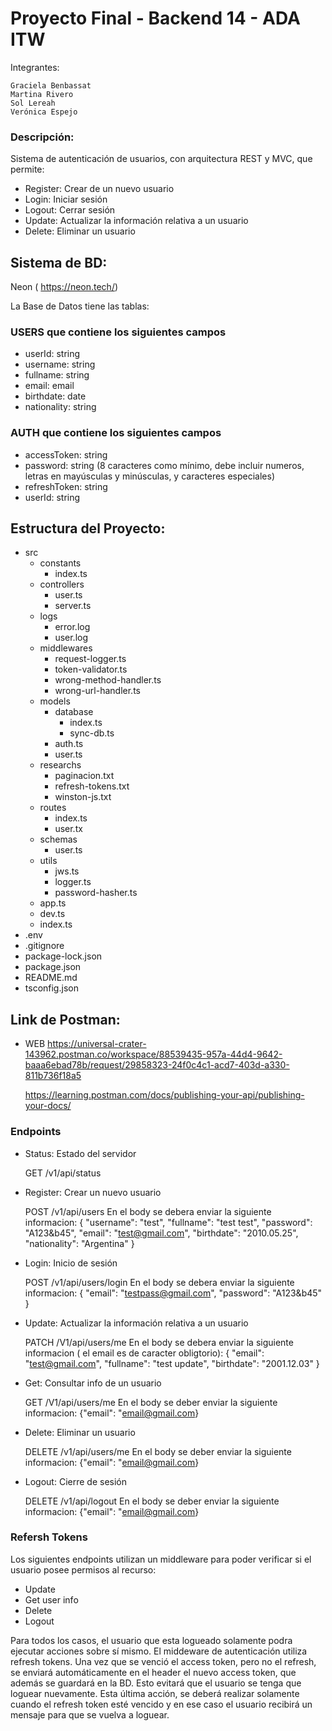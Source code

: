 # Proyecto Final - Backend 14 - ADA ITW

Integrantes:

    Graciela Benbassat
    Martina Rivero
    Sol Lereah
    Verónica Espejo

### Descripción:

Sistema de autenticación de usuarios, con arquitectura REST y MVC, que permite:

- Register: Crear de un nuevo usuario
- Login: Iniciar sesión
- Logout: Cerrar sesión
- Update: Actualizar la información relativa a un usuario
- Delete: Eliminar un usuario

## Sistema de BD:

Neon ( https://neon.tech/)

La Base de Datos tiene las tablas:

### USERS que contiene los siguientes campos

- userId: string
- username: string
- fullname: string
- email: email
- birthdate: date
- nationality: string

### AUTH que contiene los siguientes campos

- accessToken: string
- password: string (8 caracteres como mínimo, debe incluir numeros, letras en mayúsculas y minúsculas, y caracteres especiales)
- refreshToken: string
- userId: string

## Estructura del Proyecto:

- src
  - constants
    - index.ts
  - controllers
    - user.ts
    - server.ts
  - logs
    - error.log
    - user.log
  - middlewares
    - request-logger.ts
    - token-validator.ts
    - wrong-method-handler.ts
    - wrong-url-handler.ts
  - models
    - database
      - index.ts
      - sync-db.ts
    - auth.ts
    - user.ts
  - researchs
    - paginacion.txt
    - refresh-tokens.txt
    - winston-js.txt
  - routes
    - index.ts
    - user.tx
  - schemas
    - user.ts
  - utils
    - jws.ts
    - logger.ts
    - password-hasher.ts
  - app.ts
  - dev.ts
  - index.ts
- .env
- .gitignore
- package-lock.json
- package.json
- README.md
- tsconfig.json

## Link de Postman:

- WEB
  https://universal-crater-143962.postman.co/workspace/88539435-957a-44d4-9642-baaa6ebad78b/request/29858323-24f0c4c1-acd7-403d-a330-811b736f18a5

  https://learning.postman.com/docs/publishing-your-api/publishing-your-docs/

### Endpoints

- Status: Estado del servidor

  GET /v1/api/status

- Register: Crear un nuevo usuario

  POST /v1/api/users
  En el body se debera enviar la siguiente informacion:
  {
  "username": "test",
  "fullname": "test test",
  "password": "A123&b45",
  "email": "test@gmail.com",
  "birthdate": "2010.05.25",
  "nationality": "Argentina"
  }

- Login: Inicio de sesión

  POST /v1/api/users/login
  En el body se debera enviar la siguiente informacion:
  {
  "email": "testpass@gmail.com",
  "password": "A123&b45"
  }

- Update: Actualizar la información relativa a un usuario

  PATCH /V1/api/users/me
  En el body se debera enviar la siguiente informacion ( el email es de caracter obligtorio):
  {
  "email": "test@gmail.com",
  "fullname": "test update",
  "birthdate": "2001.12.03"
  }

- Get: Consultar info de un usuario

  GET /V1/api/users/me
  En el body se deber enviar la siguiente informacion:
  {"email": "email@gmail.com}

- Delete: Eliminar un usuario

  DELETE /v1/api/users/me
  En el body se deber enviar la siguiente informacion:
  {"email": "email@gmail.com}

- Logout: Cierre de sesión

  DELETE /v1/api/logout
  En el body se deber enviar la siguiente informacion:
  {"email": "email@gmail.com}

### Refersh Tokens

Los siguientes endpoints utilizan un middleware para poder verificar si el usuario posee permisos al recurso:

- Update
- Get user info
- Delete
- Logout

Para todos los casos, el usuario que esta logueado solamente podra ejecutar acciones sobre sí mismo.
El middeware de autenticación utiliza refresh tokens. Una vez que se venció el access token, pero no el refresh, se enviará automáticamente en el header el nuevo access token, que además se guardará en la BD. Esto evitará que el usuario se tenga que loguear nuevamente. Esta última acción, se deberá realizar solamente cuando el refresh token esté vencido y en ese caso el usuario recibirá un mensaje para que se vuelva a loguear. 
